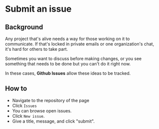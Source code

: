 # Submit an issue

## Background

Any project that's alive needs a way for those working on it to
communicate.  If that's locked in private emails or one organization's
chat, it's hard for others to take part.

Sometimes you want to discuss before making changes, or you see
something that needs to be done but you can't do it right now.

In these cases, **Github Issues** allow these ideas to be tracked.

## How to

* Navigate to the repository of the page
* Click `Issues`
* You can browse open issues.
* Click `New issue`.
* Give a title, message, and click "submit".
